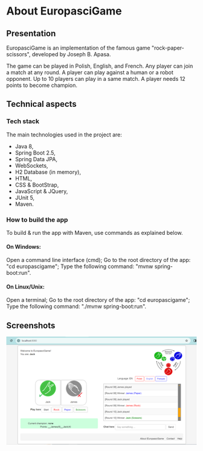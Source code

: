 # About EuropasciGame

## Presentation

EuropasciGame is an implementation of the famous game "rock-paper-scissors", developed by Joseph B. Apasa.

The game can be played in Polish, English, and French.
Any player can join a match at any round.
A player can play against a human or a robot opponent.
Up to 10 players can play in a same match.
A player needs 12 points to become champion.

## Technical aspects

### Tech stack

The main technologies used in the project are:
- Java 8,
- Spring Boot 2.5,
- Spring Data JPA,
- WebSockets,
- H2 Database (in memory),
- HTML,
- CSS & BootStrap,
- JavaScript & JQuery,
- JUnit 5,
- Maven.

### How to build the app

To build & run the app with Maven, use commands as explained below.

#### On Windows:
Open a command line interface (cmd);
Go to the root directory of the app: "cd europascigame";
Type the following command: "mvnw spring-boot:run".

#### On Linux/Unix:
Open a terminal;
Go to the root directory of the app: "cd europascigame";
Type the following command: "./mvnw spring-boot:run".

## Screenshots

![europascigame_screenshot_01.PNG](/src/main/resources/static/europascigame_screenshot_01.PNG?raw=true)
